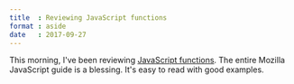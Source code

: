 ```yaml
---
title  : Reviewing JavaScript functions
format : aside
date   : 2017-09-27
---
```


This morning, I've been reviewing [JavaScript functions](https://developer.mozilla.org/en-US/docs/Web/JavaScript/Guide/Functions).  The entire Mozilla JavaScript guide is a blessing.  It's easy to read with good examples.
